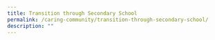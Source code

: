 ```yaml
---
title: Transition through Secondary School
permalink: /caring-community/transition-through-secondary-school/
description: ""
---
```

